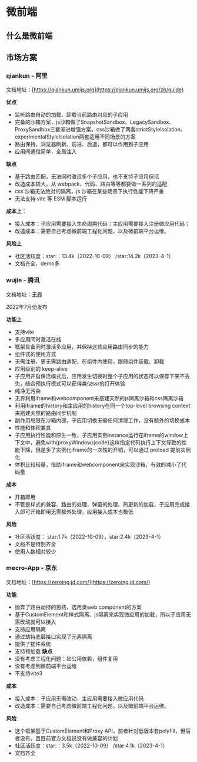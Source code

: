 # 微前端

## 什么是微前端


## 市场方案

### qiankun - 阿里
文档地址：[https://qiankun.umijs.org](https://qiankun.umijs.org/zh/guide)

**优点**
- 监听路由自动的加载、卸载当前路由对应的子应用
- 完备的沙箱方案，js沙箱做了SnapshotSandbox、LegacySandbox、ProxySandbox三套渐进增强方案，css沙箱做了两套strictStyleIsolation、experimentalStyleIsolation两套适用不同场景的方案
- 路由保持，浏览器刷新、前进、后退，都可以作用到子应用
- 应用间通信简单，全局注入
  
**缺点**
- 基于路由匹配，无法同时激活多个子应用，也不支持子应用保活
- 改造成本较大，从 webpack、代码、路由等等都要做一系列的适配
- css 沙箱无法绝对的隔离，js 沙箱在某些场景下执行性能下降严重
- 无法支持 vite 等 ESM 脚本运行

**成本上**：
- 接入成本：子应用需要接入生命周期代码；主应用需要接入注册微应用代码；
- 改造成本：需要自己考虑微前端工程化问题，以及微前端平台运维。
  
**风险上**
- 社区活跃度：star:：13.4k（2022-10-09） /star:14.2k（2023-4-1）
- 文档齐全，demo多
### wujie - 腾讯

文档地址：[无界](https://wujie-micro.github.io/doc/)

2022年7月份发布

**功能上**
- 支持vite
- 多应用同时激活在线
- 框架具备同时激活多应用，并保持这些应用路由同步的能力
- 组件式的使用方式
- 无需注册，更无需路由适配，在组件内使用，跟随组件装载、卸载
- 应用级别的 keep-alive
- 子应用开启保活模式后，应用发生切换时整个子应用的状态可以保存下来不丢失，结合预执行模式可以获得类似ssr的打开体验
- 纯净无污染
- 无界利用iframe和webcomponent来搭建天然的js隔离沙箱和css隔离沙箱
- 利用iframe的history和主应用的history在同一个top-level browsing context来搭建天然的路由同步机制
- 副作用局限在沙箱内部，子应用切换无需任何清理工作，没有额外的切换成本
- 性能和体积兼具
- 子应用执行性能和原生一致，子应用实例instance运行在iframe的window上下文中，避免with(proxyWindow){code}这样指定代码执行上下文导致的性能下降，但是多了实例化iframe的一次性的开销，可以通过 proload 提前实例化
- 体积比较轻量，借助iframe和webcomponent来实现沙箱，有效的减小了代码量

**成本**
- 开箱即用
- 不管是样式的兼容、路由的处理、弹窗的处理、热更新的加载，子应用完成接入即可开箱即用无需额外处理，应用接入成本也极低

**风险**
- 社区活跃度： star:1.7k（2022-10-09），star:2.4k（2023-4-1）
- 文档不是特别齐全
- 使用人数相对较少

### mecro-App - 京东
文档地址：[https://zeroing.jd.com/](https://zeroing.jd.com/)

**功能**
- 抛弃了路由劫持的思路，选用类web component的方案
- 基于CustomElement和样式隔离、js隔离来实现微应用的加载，所以子应用无需改动就可以接入
- 支持应用隔离
- 通过劫持底层接口实现了元素隔离
- 提供了插件系统
- 支持预加载
**缺点**
- 没有考虑工程化问题：如公用依赖，组件复用
- 没有考虑到微前端平台运维
- 不支持vite3

**成本**
- 接入成本：子应用无需改动，主应用需要接入微应用代码
- 改造成本：需要自己考虑微前端工程化问题，以及微前端平台运维。

**风险**
- 这个框架基于CustomElement和Proxy API，前者针对低版本有polyfill，但后者没有，且目前官方文档说没有做兼容的计划
- 社区活跃度：star:：3.5k（2022-10-09） /star:4.1k（2023-4-1）
- 文档齐全